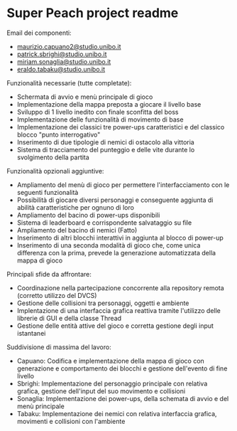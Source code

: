 # Super Peach project readme

Email dei componenti:

- maurizio.capuano2@studio.unibo.it
- patrick.sbrighi@studio.unibo.it
- miriam.sonaglia@studio.unibo.it
- eraldo.tabaku@studio.unibo.it

Funzionalità necessarie (tutte completate):

- Schermata di avvio e menù principale di gioco
- Implementazione della mappa preposta a giocare il livello base
- Sviluppo di 1 livello inedito con finale sconfitta del boss
- Implementazione delle funzionalità di movimento di base
- Implementazione dei classici tre power-ups caratteristici e del classico blocco "punto interrogativo"
- Inserimento di due tipologie di nemici di ostacolo alla vittoria
- Sistema di tracciamento del punteggio e delle vite durante lo svolgimento della partita

Funzionalità opzionali aggiuntive:

- Ampliamento del menù di gioco per permettere l'interfacciamento con le seguenti funzionalità
- Possibilità di giocare diversi personaggi e conseguente aggiunta di abilità caratteristiche per ognuno di loro
- Ampliamento del bacino di power-ups disponibili
- Sistema di leaderboard e corrispondente salvataggio su file
- Ampliamento del bacino di nemici (Fatto)
- Inserimento di altri blocchi interattivi in aggiunta al blocco di power-up
- Inserimento di una seconda modalità di gioco che, come unica differenza con la prima, prevede la generazione automatizzata della mappa di gioco

Principali sfide da affrontare:

- Coordinazione nella partecipazione concorrente alla repository remota (corretto utilizzo del DVCS)
- Gestione delle collisioni tra personaggi, oggetti e ambiente
- Implentazione di una interfaccia grafica reattiva tramite l'utilizzo delle librerie di GUI e della classe Thread
- Gestione delle entità attive del gioco e corretta gestione degli input istantanei

Suddivisione di massima del lavoro:

- Capuano: Codifica e implementazione della mappa di gioco con generazione e comportamento dei blocchi e gestione dell'evento di fine livello
- Sbrighi: Implementazione del personaggio principale con relativa grafica, gestione dell'input del suo movimento e collisioni
- Sonaglia: Implementazione dei power-ups, della schemata di avvio e del menù principale
- Tabaku: Implementazione dei nemici con relativa interfaccia grafica, movimenti e collisioni con l'ambiente